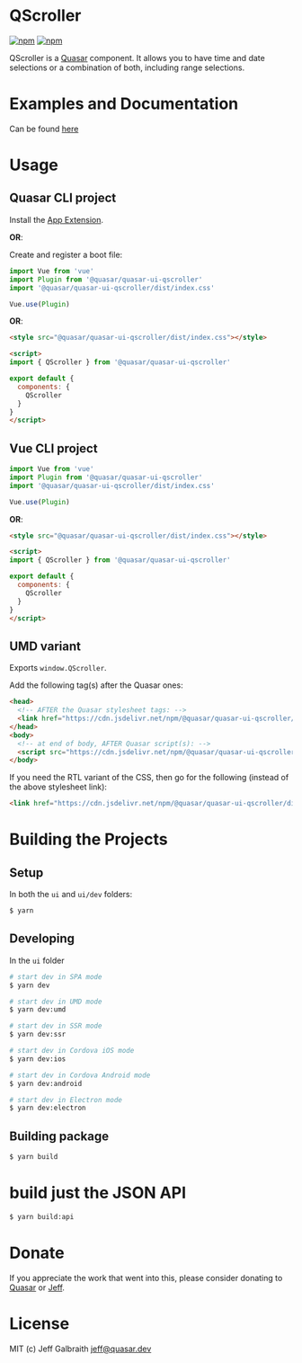 QScroller
===

[![npm](https://img.shields.io/npm/v/quasar-ui-qscroller.svg?label=quasar-ui-qscroller)](https://www.npmjs.com/package/quasar-ui-qscroller)
[![npm](https://img.shields.io/npm/dt/quasar-ui-qscroller.svg)](https://www.npmjs.com/package/quasar-ui-qscroller)

QScroller is a [Quasar](https://quasar.dev) component. It allows you to have time and date selections or a combination of both, including range selections.


# Examples and Documentation
Can be found [here](https://quasarframework.github.io/quasar-ui-qscroller)

# Usage

## Quasar CLI project

Install the [App Extension](../app-extension).

**OR**:

Create and register a boot file:

```js
import Vue from 'vue'
import Plugin from '@quasar/quasar-ui-qscroller'
import '@quasar/quasar-ui-qscroller/dist/index.css'

Vue.use(Plugin)
```

**OR**:

```html
<style src="@quasar/quasar-ui-qscroller/dist/index.css"></style>

<script>
import { QScroller } from '@quasar/quasar-ui-qscroller'

export default {
  components: {
    QScroller
  }
}
</script>
```

## Vue CLI project

```js
import Vue from 'vue'
import Plugin from '@quasar/quasar-ui-qscroller'
import '@quasar/quasar-ui-qscroller/dist/index.css'

Vue.use(Plugin)
```

**OR**:

```html
<style src="@quasar/quasar-ui-qscroller/dist/index.css"></style>

<script>
import { QScroller } from '@quasar/quasar-ui-qscroller'

export default {
  components: {
    QScroller
  }
}
</script>
```

## UMD variant

Exports `window.QScroller`.

Add the following tag(s) after the Quasar ones:

```html
<head>
  <!-- AFTER the Quasar stylesheet tags: -->
  <link href="https://cdn.jsdelivr.net/npm/@quasar/quasar-ui-qscroller/dist/index.min.css" rel="stylesheet" type="text/css">
</head>
<body>
  <!-- at end of body, AFTER Quasar script(s): -->
  <script src="https://cdn.jsdelivr.net/npm/@quasar/quasar-ui-qscroller/dist/index.umd.min.js"></script>
</body>
```
If you need the RTL variant of the CSS, then go for the following (instead of the above stylesheet link):
```html
<link href="https://cdn.jsdelivr.net/npm/@quasar/quasar-ui-qscroller/dist/index.rtl.min.css" rel="stylesheet" type="text/css">
```
# Building the Projects

## Setup

In both the `ui` and `ui/dev` folders:

```bash
$ yarn
```

## Developing

In the `ui` folder

```bash
# start dev in SPA mode
$ yarn dev

# start dev in UMD mode
$ yarn dev:umd

# start dev in SSR mode
$ yarn dev:ssr

# start dev in Cordova iOS mode
$ yarn dev:ios

# start dev in Cordova Android mode
$ yarn dev:android

# start dev in Electron mode
$ yarn dev:electron
```

## Building package

```bash
$ yarn build
```

# build just the JSON API
```bash
$ yarn build:api
```

# Donate

If you appreciate the work that went into this, please consider donating to [Quasar](https://donate.quasar.dev) or [Jeff](https://github.com/sponsors/hawkeye64).

# License
MIT (c) Jeff Galbraith <jeff@quasar.dev>
